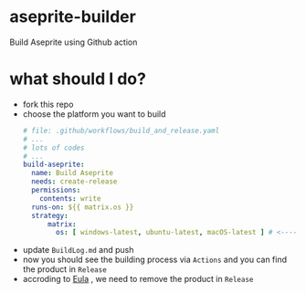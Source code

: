 # aseprite-builder
Build Aseprite using Github action

# what should I do?
- fork this repo
- choose the platform you want to build
  ```yaml
  # file: .github/workflows/build_and_release.yaml
  # ...
  # lots of codes
  # ...
  build-aseprite:
    name: Build Aseprite
    needs: create-release
    permissions:
      contents: write
    runs-on: ${{ matrix.os }}
    strategy:
        matrix:
          os: [ windows-latest, ubuntu-latest, macOS-latest ] # <------- remove platform(s) you don't want
  ```
- update `BuildLog.md` and push
- now you should see the building process via `Actions` and you can find the product in `Release`
- accroding to [Eula](https://github.com/aseprite/aseprite/blob/main/EULA.txt) , we need to remove the product in `Release`
